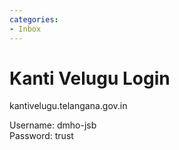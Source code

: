 ```yaml
---
categories:
- Inbox
---
```

# Kanti Velugu Login

kantivelugu.telangana.gov.in  
  
Username: dmho-jsb  
Password: trust